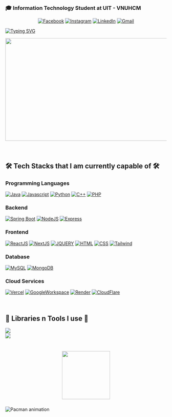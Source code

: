 
### 🎓 Information Technology Student at UIT - VNUHCM
<p align="center"> 
  <a href="https://www.facebook.com/LeLe1524"><img src="https://img.shields.io/badge/Facebook-1877F2?style=for-the-badge&logo=facebook&logoColor=white" alt="Facebook"/></a>
  <a href="https://www.instagram.com/vanle_1501/"><img src="https://img.shields.io/badge/Instagram-E4405F?style=for-the-badge&logo=instagram&logoColor=white" alt="Instagram"/></a>
  <a href="https://www.linkedin.com/in/gia-man-tran150104/"><img src="https://img.shields.io/badge/LinkedIn-0A66C2?style=for-the-badge&logo=linkedin&logoColor=white" alt="LinkedIn"/></a>
  <a href=mailto:giaman15012004@gmail.com><img src="https://img.shields.io/badge/Gmail-D14836?style=for-the-badge&logo=gmail&logoColor=white" alt="Gmail"/></a>
</p>

[![Typing SVG](https://readme-typing-svg.demolab.com?font=Fira+Code&pause=1000&color=2C8DF7&background=AF3CFF00&width=435&lines=Hi!+I+am+Tran+Gia+Man;Welcome+to+my+profile;University+of+Information+Technology)](https://git.io/typing-svg)

<div align="center">
  <img height="320" width="640" src="https://user-images.githubusercontent.com/74038190/212749447-bfb7e725-6987-49d9-ae85-2015e3e7cc41.gif"/>
</div>
<br>



<br>

<h2>🛠️ Tech Stacks that I am currently capable of 🛠️</h2>

### Programming Languages
<p align="left">
  <a href="https://www.java.com/"><img src="https://camo.githubusercontent.com/011a4e2bb803e4ae1111f9d1bf17e9619952a0d1fc7d0ee625f85fc12ad6ffa5/68747470733a2f2f696d672e736869656c64732e696f2f62616467652f4a6176612d4544384230303f7374796c653d666f722d7468652d6261646765266c6f676f3d6f70656e6a646b266c6f676f436f6c6f723d7768697465" alt="Java"/></a>
  <a href="https://developer.mozilla.org/en-US/docs/Web/JavaScript"><img src="https://img.shields.io/badge/-JavaScript-F7DF1E?style=for-the-badge&logo=javascript&logoColor=black" alt="Javascript"/></a>
  <a href="https://www.python.org/"><img src="https://img.shields.io/badge/-Python-3776AB?style=for-the-badge&logo=python&logoColor=white" alt="Python"/></a>
  <a href=""><img src="https://img.shields.io/badge/-C%2B%2B-00599C?style=for-the-badge&logo=c%2B%2B&logoColor=white" alt="C++"/></a>
  <a href="https://www.php.net/"><img src="https://img.shields.io/badge/-PHP-777BB4?style=for-the-badge&logo=php&logoColor=white" alt="PHP"/></a>
</p>

### Backend
<p align="left">
  <a href="https://spring.io/projects/spring-boot"><img src="https://img.shields.io/badge/-Spring%20Boot-6DB33F?style=for-the-badge&logo=spring&logoColor=white" alt="Spring Boot"/></a>
  <a href="https://nodejs.org/"><img src="https://img.shields.io/badge/-NODEJS-green?style=for-the-badge&logo=node.js&logoColor=white" alt="NodeJS"/></a>
  <a href="https://expressjs.com"><img src="https://img.shields.io/badge/Express%20js-000000?style=for-the-badge&logo=express&logoColor=white" alt="Express"/></a>
</p>

### Frontend
<p align="left">
  <a href="https://reactjs.org/"><img src="https://img.shields.io/badge/-ReactJS-61DAFB?style=for-the-badge&logo=react&logoColor=black" alt="ReactJS"/></a>
  <a href="https://nextjs.org/"><img src="https://img.shields.io/badge/-NEXTJS-blue?style=for-the-badge&logo=next.js&logoColor=white" alt="NextJS"/></a>
  <a href="https://jquery.com/"><img src="https://img.shields.io/badge/-jQuery-0769AD?style=for-the-badge&logo=jquery&logoColor=white" alt="JQUERY"/></a>
  <a href="https://developer.mozilla.org/en-US/docs/Web/HTML"><img src="https://img.shields.io/badge/-HTML-E34F26?style=for-the-badge&logo=html5&logoColor=white" alt="HTML"/></a>
  <a href="https://developer.mozilla.org/en-US/docs/Web/CSS"><img src="https://img.shields.io/badge/-CSS-1572B6?style=for-the-badge&logo=css3&logoColor=white" alt="CSS"/></a>
  <a href="https://tailwindcss.com/"><img src="https://img.shields.io/badge/-TailwindCSS-06B6D4?style=for-the-badge&logo=tailwindcss&logoColor=white" alt="Tailwind"/></a>
</p>

### Database
<p align="left">
  <a href="https://www.mysql.com/"><img src="https://img.shields.io/badge/-MySQL-4479A1?style=for-the-badge&logo=mysql&logoColor=white" alt="MySQL"/></a>
  <a href="https://www.mongodb.com/"><img src="https://img.shields.io/badge/-MongoDB-47A248?style=for-the-badge&logo=mongodb&logoColor=white" alt="MongoDB"/></a>
</p>

### Cloud Services
<p align="left">
  <a href="https://vercel.com/"><img src="https://img.shields.io/badge/-Vercel-000000?style=for-the-badge&logo=vercel&logoColor=white" alt="Vercel"/></a>
  <a href="https://workspace.google.com/"><img src="https://img.shields.io/badge/-Google%20Workspace-4285F4?style=for-the-badge&logo=google&logoColor=white" alt="GoogleWorkspace"/></a>
  <a href="https://render.com/"><img src="https://img.shields.io/badge/-Render-46E3B7?style=for-the-badge&logo=render&logoColor=white" alt="Render"/></a>
  <a href="https://www.cloudflare.com/"><img src="https://img.shields.io/badge/-Cloudflare-F38020?style=for-the-badge&logo=cloudflare&logoColor=white" alt="CloudFlare"/></a>
</p>

<br>

<h2>🔧 Libraries n Tools I use 🔧</h2>
<div>
  <img src="https://skillicons.dev/icons?i=materialui,tailwindcss,maven,npm,yarn,prisma" /><br>
  <img src="https://skillicons.dev/icons?i=docker,vscode,idea,github,gitlab,postman" /><br>
</div>

<br>

###
<div align="center">
  <img src="https://github-readme-stats.vercel.app/api/top-langs?username=chuhaiphu&hide_title=false&layout=compact&card_width=320&langs_count=5&theme=dracula&hide_border=false&order=2" height="150"/>
</div>

###
<img src="https://raw.githubusercontent.com/chuhaiphu/chuhaiphu/output/pacman-contribution-graph.svg" alt="Pacman animation" />
<br>
